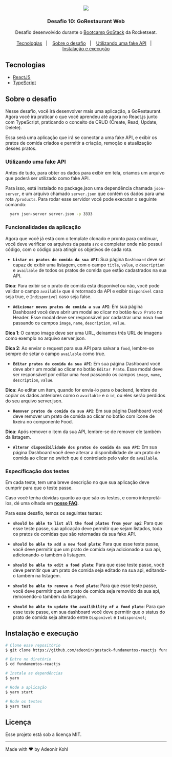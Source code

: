 <h1 align="center">
  <img src=".assets/logo-gostack.svg" atl="GoStack Bootcamp" />
</h1>

<h3 align="center">
  Desafio 10: GoRestaurant Web
</h3>

<p align="center">
  Desafio desenvolvido durante o <a href="https://rocketseat.com.br/gostack">Bootcamp GoStack</a> da Rocketseat.
  <br />
  <br />
  <a href="#tecnologias">Tecnologias</a>&nbsp;&nbsp;&nbsp;|&nbsp;&nbsp;&nbsp;
  <a href="#sobre-o-desafio">Sobre o desafio</a>&nbsp;&nbsp;&nbsp;|&nbsp;&nbsp;&nbsp;
  <a href="#utilizando-uma-fake-api">Utilizando uma fake API</a>&nbsp;&nbsp;&nbsp;|&nbsp;&nbsp;&nbsp;
  <a href="#instalação-e-execução">Instalação e execução</a>
</p>

## Tecnologias

- [ReactJS](https://reactjs.org/)
- [TypeScript](https://www.typescriptlang.org/)

## Sobre o desafio

Nesse desafio, você irá desenvolver mais uma aplicação, a GoRestaurant. Agora você irá praticar o que você aprendeu até agora no React.js junto com TypeScript, praticando o conceito de CRUD (Create, Read, Update, Delete).

Essa será uma aplicação que irá se conectar a uma fake API, e exibir os pratos de comida criados e permitir a criação, remoção e atualização desses pratos.

### Utilizando uma fake API

Antes de tudo, para obter os dados para exibir em tela, criamos um arquivo que poderá ser utilizado como fake API.

Para isso, está instalado no package.json uma dependência chamada `json-server`, e um arquivo chamado `server.json` que contém os dados para uma rota `/products`. Para rodar esse servidor você pode executar o seguinte comando:

```sh
  yarn json-server server.json -p 3333
```

### Funcionalidades da aplicação

Agora que você já está com o template clonado e pronto para continuar, você deve verificar os arquivos da pasta `src` e completar onde não possui código, com o código para atingir os objetivos de cada rota.

- **`Listar os pratos de comida da sua API`**: Sua página `Dashboard` deve ser capaz de exibir uma listagem, com o campo `title`, `value`, e `description` e `available` de todos os pratos de comida que estão cadastrados na sua API.

**Dica**: Para exibir se o prato de comida está disponível ou não, você pode validar o campo `available` que é retornado da API e exibir `Disponível` caso seja true, e `Indisponível` caso seja false.

- **`Adicionar novos pratos de comida a sua API`**: Em sua página Dashboard você deve abrir um modal ao clicar no botão `Novo Prato` no Header. Esse modal deve ser responsável por cadastrar uma nova `food` passando os campos `image`, `name`, `description`, `value`.

**Dica 1**: O campo image deve ser uma URL, deixamos três URL de imagens como exemplo no arquivo server.json.

**Dica 2**: Ao enviar o request para sua API para salvar a `food`, lembre-se sempre de setar o campo `available` como true.

- **`Editar pratos de comida da sua API`**: Em sua página Dashboard você deve abrir um modal ao clicar no botão `Editar Prato`. Esse modal deve ser responsável por editar uma `food` passando os campos `image`, `name`, `description`, `value`.

**Dica**: Ao editar um item, quando for envia-lo para o backend, lembre de copiar os dados anteriores como o `available` e o `id`, ou eles serão perdidos do seu arquivo server.json.

- **`Remover pratos de comida da sua API`**: Em sua página Dashboard você deve remover um prato de comida ao clicar no botão com ícone de lixeira no componente Food.

**Dica**: Após remover o item da sua API, lembre-se de remover ele também da listagem.

- **`Alterar disponibilidade dos pratos de comida da sua API`**: Em sua página Dashboard você deve alterar a disponibilidade de um prato de comida ao clicar no switch que é controlado pelo valor de `available`.

### Específicação dos testes

Em cada teste, tem uma breve descrição no que sua aplicação deve cumprir para que o teste passe.

Caso você tenha dúvidas quanto ao que são os testes, e como interpretá-los, dé uma olhada em **[nosso FAQ](https://github.com/Rocketseat/bootcamp-gostack-desafios/tree/master/faq-desafios).**

Para esse desafio, temos os seguintes testes:

- **`should be able to list all the food plates from your api`**: Para que esse teste passe, sua aplicação deve permitir que sejam listados, toda os pratos de comidas que são retornadas da sua fake API.

* **`should be able to add a new food plate`**: Para que esse teste passe, você deve permitir que um prato de comida seja adicionado a sua api, adicionando-o também à listagem.

* **`should be able to edit a food plate`**: Para que esse teste passe, você deve permitir que um prato de comida seja editado na sua api, editando-o também na listagem.

* **`should be able to remove a food plate`**: Para que esse teste passe, você deve permitir que um prato de comida seja removido da sua api, removendo-o também da listagem.

* **`should be able to update the availibility of a food plate`**: Para que esse teste passe, em sua dashboard você deve permitir que o status do prato de comida seja alterado entre `Disponível` e `Indisponível`;

## Instalação e execução

```bash
# Clone esse repositório
$ git clone https://github.com/adeonir/gostack-fundamentos-reactjs fundamentos-reactjs

# Entre no diretório
$ cd fundamentos-reactjs

# Instale as dependências
$ yarn

# Rode a aplicação
$ yarn start

# Rode os testes
$ yarn test
```

## Licença

Esse projeto está sob a licença MIT.

---

Made with ♥️ by Adeonir Kohl
